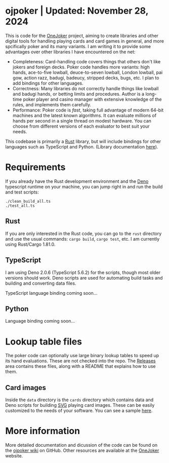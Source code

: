 # ojpoker | Updated: November 28, 2024

This is code for the [OneJoker](https://onejoker.org) project,
aiming to create libraries and other digital tools for handling playing cards
and card games in general, and more spcifically poker and its many variants.
I am writing it to provide some advantages over other libraries I have
encountered on the net:

- Completeness: Card-handling code covers things that others don't like
  jokers and foreign decks. Poker code handles more variants: high hands,
  ace-to-five lowball, deuce-to-seven lowball, London lowball, pai gow,
  action razz, badugi, badeucy, stripped decks, bugs, etc. I plan to add
  bindings for other languages.
- Correctness: Many libraries do not correctly handle things like lowball
  and badugi hands, or betting limits and procedures. Author is a long-time
  poker player and casino manager with extensive knowledge of the rules,
  and implements them carefully.
- Performance: Poker code is *fast*, taking full advantage of modern 64-bit
  machines and the latest known algorithms. It can evaluate millions of hands
  per second in a single thread on modest hardware. You can choose from
  different versions of each evaluator to best suit your needs.

This codebase is primarily a [Rust](https://rust-lang.org) library, but
will include bindings for other languages such as TypeScript and Python.
(Library documentation [here](https://lcrocker.github.io/ojpoker/)).

# Requirements

If you already have the Rust development environment and the
[Deno](https://deno.com) typescript runtime on your machine, you can jump
right in and run the build and test scripts:
```
./clean_build_all.ts
./test_all.ts
```

## Rust

If you are only interested in the Rust code, you can go to the `rust`
directory and use the usual commands: `cargo build`, `cargo test`, etc.
I am currently using Rust/Cargo 1.81.0.

## TypeScript

I am using Deno 2.0.6 (TypeScript 5.6.2) for the scripts, though
most older versions should work.
Deno scripts are used for automating build tasks and building and
converting data files.

TypeScript language binding coming soon...

## Python

Language binding coming soon...

# Lookup table files

The poker code can optionally use large binary lookup tables to speed up
its hand evaluations.
These are not checked into the repo.
The [Releases](https://githib.com/lcrocker/ojpoker/releases) area contains
these files, along with a README that explains how to use them.

## Card images

Inside the `data` directory is the `cards` directory which contains data
and Deno scripts for building [SVG](https://en.wikipedia.org/wiki/SVG)
playing card images.
These can be easily customized to the needs of your software.
You can see a sample [here](https://onejoker.org/images).

# More information

More detailed documentation and dicussion of the code can be found on
the [ojpoker wiki](https://github.com/lcrocker/ojpoker/wiki) on GitHub.
Other resources are available at the
[OneJoker](https://onejoker.org) website.
